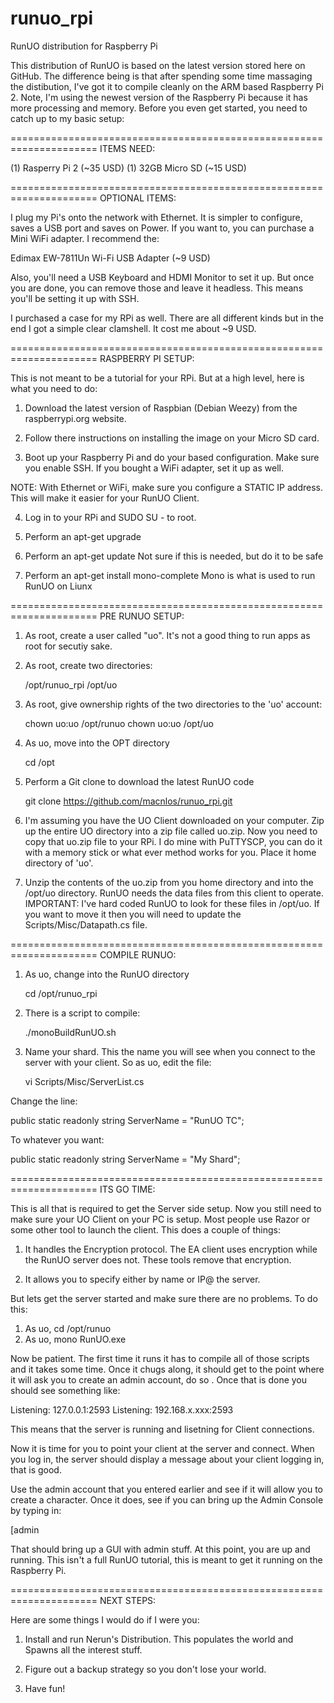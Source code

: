 # runuo_rpi
RunUO distribution for Raspberry Pi

This distribution of RunUO is based on the latest version stored here
on GitHub.  The difference being is that after spending some time
massaging the distibution, I've got it to compile cleanly on the
ARM based Raspberry Pi 2.  Note, I'm using the newest version of the
Raspberry Pi because it has more processing and memory.  Before you 
even get started, you need to catch up to my basic setup:


=====================================================================
ITEMS NEED:

(1) Rasperry Pi 2 (~35 USD)
(1) 32GB Micro SD (~15 USD)


=====================================================================
OPTIONAL ITEMS:

I plug my Pi's onto the network with Ethernet.  It is simpler to 
configure, saves a USB port and saves on Power.  If you want to,
you can purchase a Mini WiFi adapter.  I recommend the:

Edimax EW-7811Un Wi-Fi USB Adapter (~9 USD)

Also, you'll need a USB Keyboard and HDMI Monitor to set it up.  But
once you are done, you can remove those and leave it headless.
This means you'll be setting it up with SSH.

I purchased a case for my RPi as well.  There are all different
kinds but in the end I got a simple clear clamshell.  It cost me 
about ~9 USD.


=====================================================================
RASPBERRY PI SETUP:

This is not meant to be a tutorial for your RPi.  But at a
high level, here is what you need to do:

1. Download the latest version of Raspbian (Debian Weezy) from
the raspberrypi.org website.

2. Follow there instructions on installing the image on your
Micro SD card.

3. Boot up your Raspberry Pi and do your based configuration.
Make sure you enable SSH.  If you bought a WiFi adapter, set
it up as well.

NOTE:  With Ethernet or WiFi, make sure you configure a 
STATIC IP address.  This will make it easier for your RunUO
Client.

4. Log in to your RPi and SUDO SU - to root.

5. Perform an apt-get upgrade

6. Perform an apt-get update
Not sure if this is needed, but do it to be safe

7. Perform an apt-get install mono-complete
Mono is what is used to run RunUO on Liunx


=====================================================================
PRE RUNUO SETUP:

1. As root, create a user called "uo".  It's not a good thing
to run apps as root for secutiy sake.

2. As root, create two directories:

   /opt/runuo_rpi
   /opt/uo

3. As root, give ownership rights of the two directories to
the 'uo' account:

   chown uo:uo /opt/runuo
   chown uo:uo /opt/uo

4. As uo, move into the OPT directory

   cd /opt

5. Perform a Git clone to download the latest RunUO code

   git clone https://github.com/macnlos/runuo_rpi.git

6. I'm assuming you have the UO Client downloaded on your computer.
Zip up the entire UO directory into a zip file called uo.zip.  Now
you need to copy that uo.zip file to your RPi.  I do mine with
PuTTYSCP, you can do it with a memory stick or what ever method
works for you.  Place it home directory of 'uo'.

7. Unzip the contents of the uo.zip from you home directory and
into the /opt/uo directory.  RunUO needs the data files from 
this client to operate.  IMPORTANT:  I've hard coded RunUO to look
for these files in /opt/uo.  If you want to move it then you
will need to update the Scripts/Misc/Datapath.cs file.


=====================================================================
COMPILE RUNUO:

1. As uo, change into the RunUO directory

   cd /opt/runuo_rpi

2. There is a script to compile:

   ./monoBuildRunUO.sh

3. Name your shard.  This the name you will see when you connect
to the server with your client.  So as uo, edit the file:

   vi Scripts/Misc/ServerList.cs

Change the line:

   public static readonly string ServerName = "RunUO TC";

To whatever you want:

   public static readonly string ServerName = "My Shard";


=====================================================================
ITS GO TIME:

This is all that is required to get the Server side setup.  Now
you still need to make sure your UO Client on your PC is setup.
Most people use Razor or some other tool to launch the client.
This does a couple of things:

1. It handles the Encryption protocol.  The EA client uses
encryption while the RunUO server does not.  These tools remove
that encryption.

2. It allows you to specify either by name or IP@ the server.

But lets get the server started and make sure there are no
problems.  To do this:

1. As uo, 	cd /opt/runuo
2. As uo,	mono RunUO.exe

Now be patient.  The first time it runs it has to compile all of
those scripts and it takes some time.  Once it chugs along, it
should get to the point where it will ask you to create an
admin account, do so .  Once that is done you should see
something like:

  Listening: 127.0.0.1:2593
  Listening: 192.168.x.xxx:2593

This means that the server is running and lisetning for Client
connections.

Now it is time for you to point your client at the server and
connect.  When you log in, the server should display a
message about your client logging in, that is good.

Use the admin account that you entered earlier and see if it
will allow you to create a character.  Once it does, see if you
can bring up the Admin Console by typing in:

   [admin

That should bring up a GUI with admin stuff.  At this point,
you are up and running.  This isn't a full RunUO tutorial, this
is meant to get it running on the Raspberry Pi.


=====================================================================
NEXT STEPS:

Here are some things I would do if I were you:

1. Install and run Nerun's Distribution.  This populates the world
and Spawns all the interest stuff.

2. Figure out a backup strategy so you don't lose your world.

3. Have fun!


